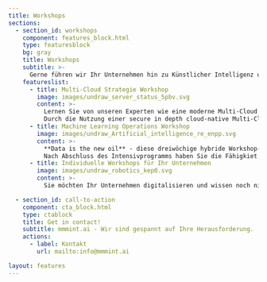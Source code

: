 ```yaml
---
title: Workshops
sections:
  - section_id: workshops
    component: features_block.html
    type: featuresblock
    bg: gray
    title: Workshops
    subtitle: >-
      Gerne führen wir Ihr Unternehmen hin zu Künstlicher Intelligenz und Machine Learning.
    featureslist:
      - title: Multi-Cloud Strategie Workshop
        image: images/undraw_server_status_5pbv.svg
        content: >-
          Lernen Sie von unseren Experten wie eine moderne Multi-Cloud Strategie ihre Digitalen Transformation voran bringen kann. 
          Durch die Nutzung einer secure in depth cloud-native Multi-Cloud Strategie wird Ihre IT Transformation nicht nur deutlich modernisiert, sondern gleichzeitig zukunftssicher und verlässlichlicher gestaltet.
      - title: Machine Learning Operations Workshop
        image: images/undraw_Artificial_intelligence_re_enpp.svg
        content: >-
          **Data is the new oil** - diese dreiwöchige hybride Workshop-Serie zu MLOps vermittelt Ihnen anhand von neusten Trainingsmaterial, sowie Hand-On Beratung wie Sie ihre Machine Learning Workloads in die Produktion bringen. 
          Nach Abschluss des Intensivprogramms haben Sie die Fähigkiet Ihre Bereistellungsgeschwindigkeit von Machine Learning Alogrithmen in die Produktion deutlich zu erhöhen.
      - title: Individuelle Workshops für Ihr Unternehmen
        image: images/undraw_robotics_kep0.svg
        content: >-
          Sie möchten Ihr Unternehmen digitalisieren und wissen noch nicht wie? Wir bieten eine Reihe von Workshops zum Thema Digitaler Transformation. Gerne sind wir auch Ihr Ansprechpartner für die Entwicklung eines individualisierten Workshops oder IT-Projekts. 

  - section_id: call-to-action
    component: cta_block.html
    type: ctablock
    title: Get in contact! 
    subtitle: mmmint.ai - Wir sind gespannt auf Ihre Herausforderung.
    actions:
      - label: Kontakt
        url: mailto:info@mmmint.ai

layout: features
---
```

